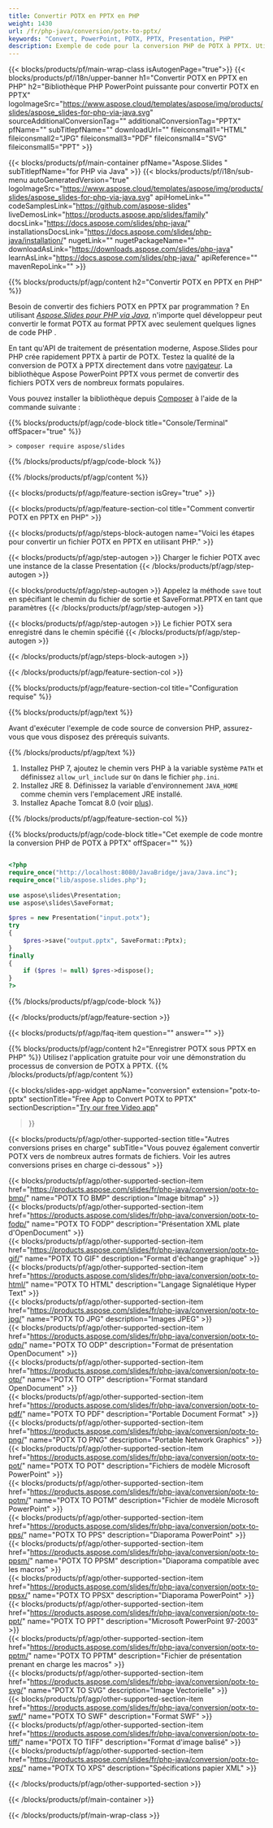 ```yaml
---
title: Convertir POTX en PPTX en PHP
weight: 1430
url: /fr/php-java/conversion/potx-to-pptx/ 
keywords: "Convert, PowerPoint, POTX, PPTX, Presentation, PHP"
description: Exemple de code pour la conversion PHP de POTX à PPTX. Utilisez l'API PHP PowerPoint pour la conversion par lots de fichiers POTX en fichiers PPTX.
---
```


{{< blocks/products/pf/main-wrap-class isAutogenPage="true">}}
{{< blocks/products/pf/i18n/upper-banner h1="Convertir POTX en PPTX en PHP" h2="Bibliothèque PHP PowerPoint puissante pour convertir POTX en PPTX" logoImageSrc="https://www.aspose.cloud/templates/aspose/img/products/slides/aspose_slides-for-php-via-java.svg" sourceAdditionalConversionTag="" additionalConversionTag="PPTX" pfName="" subTitlepfName="" downloadUrl="" fileiconsmall1="HTML" fileiconsmall2="JPG" fileiconsmall3="PDF" fileiconsmall4="SVG" fileiconsmall5="PPT" >}}

{{< blocks/products/pf/main-container pfName="Aspose.Slides " subTitlepfName="for PHP via Java" >}}
{{< blocks/products/pf/i18n/sub-menu autoGeneratedVersion="true" logoImageSrc="https://www.aspose.cloud/templates/aspose/img/products/slides/aspose_slides-for-php-via-java.svg" apiHomeLink="" codeSamplesLink="https://github.com/aspose-slides" liveDemosLink="https://products.aspose.app/slides/family" docsLink="https://docs.aspose.com/slides/php-java/" installationsDocsLink="https://docs.aspose.com/slides/php-java/installation/" nugetLink="" nugetPackageName="" downloadAsLink="https://downloads.aspose.com/slides/php-java" learnAsLink="https://docs.aspose.com/slides/php-java/" apiReference="" mavenRepoLink="" >}}

{{% blocks/products/pf/agp/content h2="Convertir POTX en PPTX en PHP" %}}

Besoin de convertir des fichiers POTX en PPTX par programmation ? En utilisant [*Aspose.Slides pour PHP via Java*](https://products.aspose.com/slides/fr/php-java/), n'importe quel développeur peut convertir le format POTX au format PPTX avec seulement quelques lignes de code PHP .

En tant qu'API de traitement de présentation moderne, Aspose.Slides pour PHP crée rapidement PPTX à partir de POTX. Testez la qualité de la conversion de POTX à PPTX directement dans votre [navigateur](https://products.aspose.app/slides/conversion). La bibliothèque Aspose PowerPoint PPTX vous permet de convertir des fichiers POTX vers de nombreux formats populaires.

Vous pouvez installer la bibliothèque depuis [Composer](https://packagist.org/packages/aspose/slides) à l'aide de la commande suivante :

{{% blocks/products/pf/agp/code-block title="Console/Terminal" offSpacer="true" %}}

```console
> composer require aspose/slides 

```

{{% /blocks/products/pf/agp/code-block %}}

{{% /blocks/products/pf/agp/content %}}

{{< blocks/products/pf/agp/feature-section isGrey="true" >}}

{{< blocks/products/pf/agp/feature-section-col title="Comment convertir POTX en PPTX en PHP" >}}

{{< blocks/products/pf/agp/steps-block-autogen name="Voici les étapes pour convertir un fichier POTX en PPTX en utilisant PHP." >}}

{{< blocks/products/pf/agp/step-autogen >}}
Charger le fichier POTX avec une instance de la classe Presentation
{{< /blocks/products/pf/agp/step-autogen >}}

{{< blocks/products/pf/agp/step-autogen >}}
Appelez la méthode `save` tout en spécifiant le chemin du fichier de sortie et SaveFormat.PPTX en tant que paramètres
{{< /blocks/products/pf/agp/step-autogen >}}

{{< blocks/products/pf/agp/step-autogen >}}
Le fichier POTX sera enregistré dans le chemin spécifié
{{< /blocks/products/pf/agp/step-autogen >}}

{{< /blocks/products/pf/agp/steps-block-autogen >}}

{{< /blocks/products/pf/agp/feature-section-col >}}

{{% blocks/products/pf/agp/feature-section-col title="Configuration requise" %}}

{{% blocks/products/pf/agp/text %}}

 Avant d'exécuter l'exemple de code source de conversion PHP, assurez-vous que vous disposez des prérequis suivants.

{{% /blocks/products/pf/agp/text %}}

1. Installez PHP 7, ajoutez le chemin vers PHP à la variable système `PATH` et définissez `allow_url_include` sur `On` dans le fichier `php.ini`.
1. Installez JRE 8. Définissez la variable d'environnement `JAVA_HOME` comme chemin vers l'emplacement JRE installé.
1. Installez Apache Tomcat 8.0 (voir [plus](https://docs.aspose.com/slides/php-java/installation/)). 

{{% /blocks/products/pf/agp/feature-section-col %}}

{{% blocks/products/pf/agp/code-block title="Cet exemple de code montre la conversion PHP de POTX à PPTX" offSpacer="" %}}

```php

<?php
require_once("http://localhost:8080/JavaBridge/java/Java.inc");
require_once("lib/aspose.slides.php");
 
use aspose\slides\Presentation;
use aspose\slides\SaveFormat;
 
$pres = new Presentation("input.potx");
try
{
    $pres->save("output.pptx", SaveFormat::Pptx);
}
finally
{
    if ($pres != null) $pres->dispose();
}
?>

```
{{% /blocks/products/pf/agp/code-block %}}

{{< /blocks/products/pf/agp/feature-section >}}

{{< blocks/products/pf/agp/faq-item question="" answer="" >}}
 
{{% blocks/products/pf/agp/content h2="Enregistrer POTX sous PPTX en PHP" %}}
Utilisez l'application gratuite pour voir une démonstration du processus de conversion de POTX à PPTX. 
{{% /blocks/products/pf/agp/content %}}

<!-- aboutfile Starts -->

{{< blocks/slides-app-widget 
appName="conversion"
extension="potx-to-pptx"
sectionTitle="Free App to Convert POTX to PPTX" 
sectionDescription="[Try our free Video app](https://products.aspose.app/slides/video/)" 
>}}

<!-- aboutfile Ends -->

{{< blocks/products/pf/agp/other-supported-section title="Autres conversions prises en charge" subTitle="Vous pouvez également convertir POTX vers de nombreux autres formats de fichiers. Voir les autres conversions prises en charge ci-dessous" >}}

{{< blocks/products/pf/agp/other-supported-section-item href="https://products.aspose.com/slides/fr/php-java/conversion/potx-to-bmp/" name="POTX TO BMP" description="Image bitmap" >}}  
{{< blocks/products/pf/agp/other-supported-section-item href="https://products.aspose.com/slides/fr/php-java/conversion/potx-to-fodp/" name="POTX TO FODP" description="Présentation XML plate d'OpenDocument" >}}  
{{< blocks/products/pf/agp/other-supported-section-item href="https://products.aspose.com/slides/fr/php-java/conversion/potx-to-gif/" name="POTX TO GIF" description="Format d'échange graphique" >}}  
{{< blocks/products/pf/agp/other-supported-section-item href="https://products.aspose.com/slides/fr/php-java/conversion/potx-to-html/" name="POTX TO HTML" description="Langage Signalétique Hyper Text" >}}  
{{< blocks/products/pf/agp/other-supported-section-item href="https://products.aspose.com/slides/fr/php-java/conversion/potx-to-jpg/" name="POTX TO JPG" description="Images JPEG" >}}  
{{< blocks/products/pf/agp/other-supported-section-item href="https://products.aspose.com/slides/fr/php-java/conversion/potx-to-odp/" name="POTX TO ODP" description="Format de présentation OpenDocument" >}}  
{{< blocks/products/pf/agp/other-supported-section-item href="https://products.aspose.com/slides/fr/php-java/conversion/potx-to-otp/" name="POTX TO OTP" description="Format standard OpenDocument" >}}  
{{< blocks/products/pf/agp/other-supported-section-item href="https://products.aspose.com/slides/fr/php-java/conversion/potx-to-pdf/" name="POTX TO PDF" description="Portable Document Format" >}}  
{{< blocks/products/pf/agp/other-supported-section-item href="https://products.aspose.com/slides/fr/php-java/conversion/potx-to-png/" name="POTX TO PNG" description="Portable Network Graphics" >}}  
{{< blocks/products/pf/agp/other-supported-section-item href="https://products.aspose.com/slides/fr/php-java/conversion/potx-to-pot/" name="POTX TO POT" description="Fichiers de modèle Microsoft PowerPoint" >}}  
{{< blocks/products/pf/agp/other-supported-section-item href="https://products.aspose.com/slides/fr/php-java/conversion/potx-to-potm/" name="POTX TO POTM" description="Fichier de modèle Microsoft PowerPoint" >}}  
{{< blocks/products/pf/agp/other-supported-section-item href="https://products.aspose.com/slides/fr/php-java/conversion/potx-to-pps/" name="POTX TO PPS" description="Diaporama PowerPoint" >}}  
{{< blocks/products/pf/agp/other-supported-section-item href="https://products.aspose.com/slides/fr/php-java/conversion/potx-to-ppsm/" name="POTX TO PPSM" description="Diaporama compatible avec les macros" >}}  
{{< blocks/products/pf/agp/other-supported-section-item href="https://products.aspose.com/slides/fr/php-java/conversion/potx-to-ppsx/" name="POTX TO PPSX" description="Diaporama PowerPoint" >}}  
{{< blocks/products/pf/agp/other-supported-section-item href="https://products.aspose.com/slides/fr/php-java/conversion/potx-to-ppt/" name="POTX TO PPT" description="Microsoft PowerPoint 97-2003" >}}  
{{< blocks/products/pf/agp/other-supported-section-item href="https://products.aspose.com/slides/fr/php-java/conversion/potx-to-pptm/" name="POTX TO PPTM" description="Fichier de présentation prenant en charge les macros" >}}  
{{< blocks/products/pf/agp/other-supported-section-item href="https://products.aspose.com/slides/fr/php-java/conversion/potx-to-svg/" name="POTX TO SVG" description="Image Vectorielle" >}}  
{{< blocks/products/pf/agp/other-supported-section-item href="https://products.aspose.com/slides/fr/php-java/conversion/potx-to-swf/" name="POTX TO SWF" description="Format SWF" >}}  
{{< blocks/products/pf/agp/other-supported-section-item href="https://products.aspose.com/slides/fr/php-java/conversion/potx-to-tiff/" name="POTX TO TIFF" description="Format d'image balisé" >}}  
{{< blocks/products/pf/agp/other-supported-section-item href="https://products.aspose.com/slides/fr/php-java/conversion/potx-to-xps/" name="POTX TO XPS" description="Spécifications papier XML" >}}  


{{< /blocks/products/pf/agp/other-supported-section >}}

{{< /blocks/products/pf/main-container >}}
    
{{< /blocks/products/pf/main-wrap-class >}}